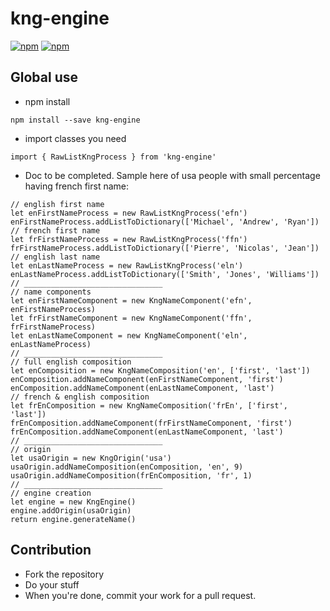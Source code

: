 # kng-engine
[![npm](https://img.shields.io/npm/v/kng-engine.svg)](https://www.npmjs.com/package/kng-engine)
[![npm](https://img.shields.io/npm/dt/kng-engine.svg)](https://www.npmjs.com/package/kng-engine)

## Global use
- npm install
```
npm install --save kng-engine
```
- import classes you need
```
import { RawListKngProcess } from 'kng-engine'
```
- Doc to be completed. Sample here of usa people with small percentage having french first name:
```
// english first name
let enFirstNameProcess = new RawListKngProcess('efn')
enFirstNameProcess.addListToDictionary(['Michael', 'Andrew', 'Ryan'])
// french first name
let frFirstNameProcess = new RawListKngProcess('ffn')
frFirstNameProcess.addListToDictionary(['Pierre', 'Nicolas', 'Jean'])
// english last name
let enLastNameProcess = new RawListKngProcess('eln')
enLastNameProcess.addListToDictionary(['Smith', 'Jones', 'Williams'])
// _______________________________
// name components
let enFirstNameComponent = new KngNameComponent('efn', enFirstNameProcess)
let frFirstNameComponent = new KngNameComponent('ffn', frFirstNameProcess)
let enLastNameComponent = new KngNameComponent('eln', enLastNameProcess)
// _______________________________
// full english composition
let enComposition = new KngNameComposition('en', ['first', 'last'])
enComposition.addNameComponent(enFirstNameComponent, 'first')
enComposition.addNameComponent(enLastNameComponent, 'last')
// french & english composition
let frEnComposition = new KngNameComposition('frEn', ['first', 'last'])
frEnComposition.addNameComponent(frFirstNameComponent, 'first')
frEnComposition.addNameComponent(enLastNameComponent, 'last')
// _______________________________
// origin
let usaOrigin = new KngOrigin('usa')
usaOrigin.addNameComposition(enComposition, 'en', 9)
usaOrigin.addNameComposition(frEnComposition, 'fr', 1)
// _______________________________
// engine creation
let engine = new KngEngine()
engine.addOrigin(usaOrigin)
return engine.generateName()
```

## Contribution
- Fork the repository
- Do your stuff
- When you're done, commit your work for a pull request.

